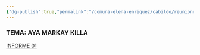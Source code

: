 ```yaml
---
{"dg-publish":true,"permalink":"/comuna-elena-enriquez/cabildo/reuniones/","dgPassFrontmatter":true}
---
```




### TEMA: AYA MARKAY KILLA

[INFORME 01](https://forms.gle/5gdZ9XxNBriC7zMKA)

